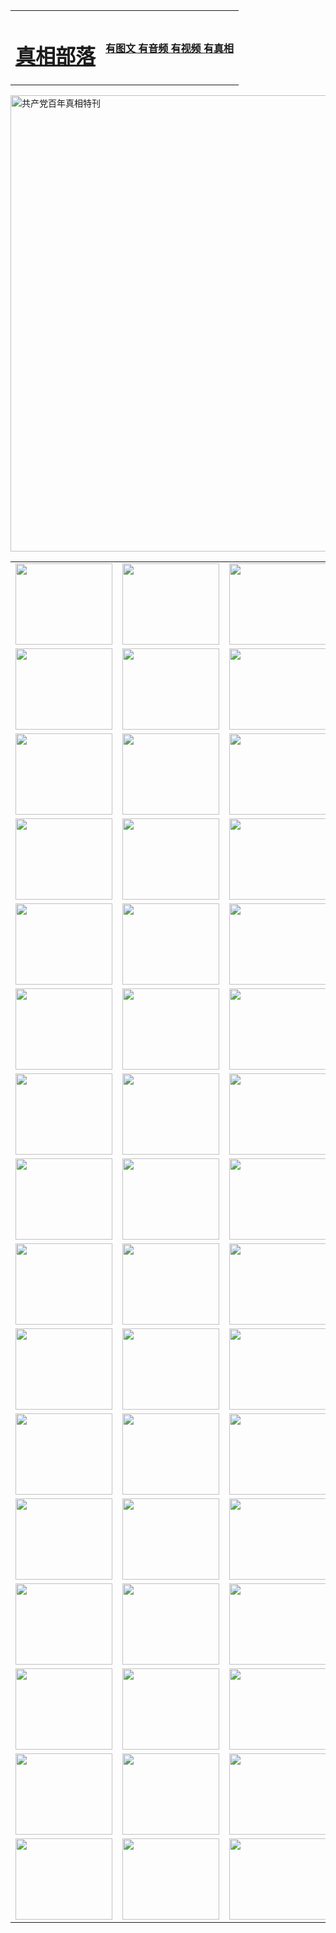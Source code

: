 <table>
<tr>

<td>
	<H1><a href="http://e01.qyiku.com/zx/">真相部落</a></H1>
</td>
<td>
	<H4><a href="http://e01.qyiku.com/zx/">有图文 有音频 有视频 有真相</a></H4>
</td>
</tr>
</table>

 <div ><a href="http://e01.qyiku.com/zx/bngcd/"><img src="http://e01.qyiku.com/zx/bngcd/gcdbnzx.jpg" width="730"  border="0" alt="共产党百年真相特刊"></a></div>

<table>
<tr>
	<td><a href="http://s31.decisense.com/xtr/107/"><img  src ="http://s31.decisense.com/pic/2017/02/107.jpg" width="155px" height="130px"></a></td>
	<td><a href="http://s31.decisense.com/xtr/829/"><img src ="http://s31.decisense.com/pic/2017/02/829.jpg" width="155px" height="130px"></a></td>
	<td><a href="http://s31.decisense.com/xtr/69/"><img  src ="http://s31.decisense.com/pic/2017/02/69.jpg" width="155px" height="130px"></a></td>
	<td><a href="http://s31.decisense.com/xtr/99/"><img  src ="http://s31.decisense.com/pic/2017/02/99.jpg" width="155px" height="130px"></a></td>
</tr>
<tr>
	<td><a href="http://s31.decisense.com/xtr/40/"><img  src ="http://s31.decisense.com/pic/2017/02/40.jpg" width="155px" height="130px"></a></td>
	<td><a href="http://s31.decisense.com/xtr/20/"><img  src ="http://s31.decisense.com/pic/2017/02/20.jpg" width="155px" height="130px"></a></td>
	<td><a href="http://s31.decisense.com/xtr/81/"><img  src ="http://s31.decisense.com/pic/2017/02/81.jpg" width="155px" height="130px"></a></td>
	<td><a href="http://s31.decisense.com/xtr/2/"><img  src ="http://s31.decisense.com/pic/2017/02/2.jpg" width="155px" height="130px"></a></td>
</tr>
<tr>
	<td><a href="http://s31.decisense.com/xtr/86/"><img  src ="http://s31.decisense.com/pic/2017/02/86.jpg" width="155px" height="130px"></a></td>
	<td><a href="http://s31.decisense.com/xtr/109/"><img  src ="http://s31.decisense.com/pic/2017/02/109.jpg" width="155px" height="130px"></a></td>
	<td><a href="http://s31.decisense.com/xtr/1378/"><img  src ="http://s31.decisense.com/pic/2017/02/1378.jpg" width="155px" height="130px"></a></td>
	<td><a href="http://s31.decisense.com/xtr/57/"><img  src ="http://s31.decisense.com/pic/2017/02/57.jpg" width="155px" height="130px"></a></td>
</tr>
<tr>
	<td><a href="http://s31.decisense.com/xtr/1219/"><img  src ="http://s31.decisense.com/pic/2017/02/1219.jpg" width="155px" height="130px"></a></td>
	<td><a href="http://s31.decisense.com/xtr/1220/"><img  src ="http://s31.decisense.com/pic/2017/02/1220.jpg" width="155px" height="130px"></a></td>
	<td><a href="http://s31.decisense.com/xtr/1221/"><img  src ="http://s31.decisense.com/pic/2017/02/1221.jpg" width="155px" height="130px"></a></td>
	<td><a href="http://s31.decisense.com/xtr/51/"><img  src ="http://s31.decisense.com/pic/2017/02/51.jpg" width="155px" height="130px"></a></td>
</tr>
<tr>
	<td><a href="http://s31.decisense.com/xtr/1055/"><img  src ="http://s31.decisense.com/pic/2017/02/1055.jpg" width="155px" height="130px"></a></td>
	<td><a href="http://s31.decisense.com/xtr/611/"><img  src ="http://s31.decisense.com/pic/2017/02/611.jpg" width="155px" height="130px"></a></td>
	<td><a href="http://s31.decisense.com/xtr/1121/"><img  src ="http://s31.decisense.com/pic/2017/02/1121.jpg" width="155px" height="130px"></a></td>
	<td><a href="http://s31.decisense.com/xtr/610/"><img  src ="http://s31.decisense.com/pic/2017/02/610.jpg" width="155px" height="130px"></a></td>
</tr>
<tr>
	<td><a href="http://s31.decisense.com/xtr/1128/"><img  src ="http://s31.decisense.com/pic/2017/02/1128.jpg" width="155px" height="130px"></a></td>
	<td><a href="http://s31.decisense.com/xtr/1395/"><img  src ="http://s31.decisense.com/pic/2017/02/1406.jpg" width="155px" height="130px"></a></td>
	<td><a href="http://s31.decisense.com/xtr/1407/"><img  src ="http://s31.decisense.com/pic/2017/02/1407.jpg" width="155px" height="130px"></a></td>
	<td><a href="http://s31.decisense.com/xtr/934/"><img  src ="http://s31.decisense.com/pic/2017/02/934.jpg" width="155px" height="130px"></a></td>
</tr>
<tr>
	<td><a href="http://s31.decisense.com/xtr/641/"><img  src ="http://s31.decisense.com/pic/2017/02/641.jpg" width="155px" height="130px"></a></td>
	<td><a href="http://s31.decisense.com/xtr/949/"><img  src ="http://s31.decisense.com/pic/2017/02/949.jpg" width="155px" height="130px"></a></td>
	<td><a href="http://s31.decisense.com/xtr/112/"><img  src ="http://s31.decisense.com/pic/2017/02/112.jpg" width="155px" height="130px"></a></td>
	<td><a href="http://s31.decisense.com/xtr/812/"><img  src ="http://s31.decisense.com/pic/2017/02/812.jpg" width="155px" height="130px"></a></td>
</tr>
<tr>
	<td><a href="http://s31.decisense.com/xtr/103/"><img  src ="http://s31.decisense.com/pic/2017/02/103.jpg" width="155px" height="130px"></a></td>
	<td><a href="http://s31.decisense.com/xtr/3/"><img  src ="http://s31.decisense.com/pic/2017/02/3.jpg" width="155px" height="130px"></a></td>
	<td><A href="http://s31.decisense.com/mp4/zx/2015/11/Lkmtt.mp4" target="_blank" title="莲开满天庭"><img  src="http://s31.decisense.com/pic/2015/11/Lkmtt3480_jssor.jpg"  width="155px" height="130px"></A></td>
	<td><A href="http://s31.decisense.com/mp4/zx/2015/11/2013513.mp4" target="_blank" title="飞旋的法轮"><img  src="http://s31.decisense.com/pic/2015/11/falun480_jssor.jpg"  width="155px" height="130px"></A></td>
</tr>
<tr>
	<td><A href="http://s31.decisense.com/mp4/zx/2015/11/NYParade.mp4" target="_blank" title="2004年4月10日法轮功纽约大游行"><img  src="http://s31.decisense.com/pic/2015/11/nyparade480_jssor.jpg"  width="155px" height="130px"></A></td>
	<td><A href="http://s31.decisense.com/mp4/news617/2015/05/WEB_s28093.mp4" target="_blank" title="2015年世界法轮大法日特别报导"><img  src="http://s31.decisense.com/pic/2015/11/p6752711a666997037_jssor.jpg"  width="155px" height="130px"></A></td>
	<td><A href="http://s31.decisense.com/mp4/news829/2015/11/30211_326650.mp4" target="_blank" title="沧州绑架案连审四天 民众抹泪称审好人"><img  src="http://s31.decisense.com/pic/2015/11/changzhou2480_jssor.jpg"  width="155px" height="130px"></A></td>
	<td><A href="http://s31.decisense.com/mp4/mhph/2015/10/changzhou.mp4" target="_blank" title="沧州真相--狮城血泪"><img  src="http://s31.decisense.com/pic/2015/11/changzhou480_jssor.jpg"  width="155px" height="130px"></A></td>
</tr>
<tr>
	<td><A href="http://s31.decisense.com/mp4/mhjd/mhjd_55.mp4" target="_blank" title="正义律师与无罪辩护"><img  src="http://s31.decisense.com/pic/2015/11/wzbh480_jssor.jpg"  width="155px" height="130px"></A></td>
	<td><A href="http://s31.decisense.com/mp4/zx/2015/11/layerkcs.mp4" target="_blank" title="中国的良心--高智晟律师"><img  src="http://s31.decisense.com/pic/2015/11/layerkcs2480_jssor.jpg"  width="155px" height="130px"></A></td>
	<td><A href="http://s31.decisense.com/mp4/mhph/2015/10/szxl.mp4" target="_blank" title="神州血泪--北京、大庆、广东、哈尔滨"><img  src="http://s31.decisense.com/pic/2015/11/szxl480_jssor.jpg"  width="155px" height="130px"></A></td>
	<td><A href="http://s31.decisense.com/mp4/zx/2015/11/TangShanFFXS.mp4" target="_blank" title="真相纪录片：凤凰新生"><img  src="http://s31.decisense.com/pic/2015/11/fhxs2480_jssor.jpg"  width="155px" height="130px"></A></td>
</tr>
<tr>
	<td><A href="http://s31.decisense.com/mp4/zx/2015/11/jidong.mp4" target="_blank" title="冀东监狱的罪恶"><img  src="http://s31.decisense.com/pic/2015/11/jidong480_jssor.jpg"  width="155px" height="130px"></A></td>
	<td><A href="http://s31.decisense.com/mp4/mhph/2015/10/tangshan.mp4" target="_blank" title="凤凰血泪"><img  src="http://s31.decisense.com/pic/2015/11/tangshan480_jssor.jpg"  width="155px" height="130px"></A>
					</div></td>
	<td>	<A href="http://s31.decisense.com/mp4/mhph/2015/10/zfxtzxl.mp4" target="_blank" title="政法系统罪行录--唐山篇"><img  src="http://s31.decisense.com/pic/2015/11/zfxtzxl480_jssor.jpg"  width="155px" height="130px"></A></td>
	<td><A href="http://s31.decisense.com/mp4/mhph/2015/10/QDBG.mp4" target="_blank" title="青岛悲歌"><img  src="http://s31.decisense.com/pic/2015/10/qdbg2480_jssor.jpg"  width="155px" height="130px"></A></td>
</tr>
<tr>
	<td><A href="http://s31.decisense.com/mp4/mhph/2015/10/huludao.mp4" target="_blank" title="葫芦岛永恒的见证"><img  src="http://s31.decisense.com/pic/2015/10/huludao480_jssor.jpg"  width="155px" height="130px"></A></td>
	<td><A href="http://s31.decisense.com/mp4/mhph/2015/10/qbzx.mp4" target="_blank" title="湖畔泉边听真相-济南泉城的传奇"><img  src="http://s31.decisense.com/pic/2015/10/hupan480_jssor.jpg"  width="155px" height="130px"></A></td>
	<td><A href="http://s31.decisense.com/mp4/mhph/2015/10/baoding_dvd_v2.mp4" target="_blank" title="燕赵悲歌"><img  src="http://s31.decisense.com/pic/2015/10/yzbg480_jssor.jpg"  width="155px" height="130px"></A></td>
	<td><A href="http://s31.decisense.com/mp4/zx/2015/11/meihuashi_complete_ED2.0.mp4" target="_blank" title="梅花诗完整版"><img  src="http://s31.decisense.com/pic/2015/11/mhs480_jssor.jpg"  width="155px" height="130px"></A></td>
</tr>
<tr>
	<td><A href="http://s31.decisense.com/mp4/zx/2015/11/fengbei512k.mp4" target="_blank" title="丰碑"><img  src="http://s31.decisense.com/pic/2015/11/fongbei480_jssor.jpg"  width="155px" height="130px"></A></td>
	<td><A href="http://s31.decisense.com/mp4/zx/2015/11/fytdxComplete.mp4" target="_blank" title="风雨天地行全集"><img  src="http://s31.decisense.com/pic/2015/11/fytdxWhite480_jssor.jpg"  width="155px" height="130px"></A></td>
	<td><A href="http://s31.decisense.com/mp4/zx/2015/11/JianZheng.mp4" target="_blank" title="见证"><img  src="http://s31.decisense.com/pic/2015/11/witness480_jssor.jpg"  width="155px" height="130px"></A></td>
	<td><A href="http://s31.decisense.com/mp4/mhph/2015/10/hcym.mp4" target="_blank" title="红朝阴谋"><img  src="http://s31.decisense.com/pic/2015/10/hcym480_jssor.jpg"  width="155px" height="130px"></A></td>
</tr>
<tr>
	<td><A href="http://s31.decisense.com/mp4/zx/2015/11/zfzxPalV3.mp4" target="_blank" title="是自焚还是骗局"><img  src="http://s31.decisense.com/pic/2015/11/zfzx4805_jssor.jpg"  width="155px" height="130px"></A></td>
	<td><A href="http://s31.decisense.com/mp4/zx/2015/11/lsdspMsyTd.mp4" target="_blank" title="历史的审判"><img  src="http://s31.decisense.com/pic/2015/11/lsdsp480_jssor.jpg"  width="155px" height="130px"></A></td>
	<td><A href="http://s31.decisense.com/mp4/news886/2015/11/concat886.mp4" target="_blank" title="一周全球控告江泽民"><img  src="http://s31.decisense.com/pic/2015/11/news886480_jssor.jpg"  width="155px" height="130px"></A></td>
	<td><A href="http://s31.decisense.com/mp4/news1378/2014/08/CQSD_s0_e4_v2_i0-CQSD_4-video.mp4" target="_blank" title="欧洲的抉择"><img  src="http://s31.decisense.com/pic/2015/11/p5143421a564166643-ss_jssor.jpg"  width="155px" height="130px"></A></td>
</tr>
<tr>
	<td><A href="http://s31.decisense.com/mp4/zx/2015/11/hk20150720parade.mp4" target="_blank" title="港法轮功反迫害大游行 大陆游客震撼"><img  src="http://s31.decisense.com/pic/2015/11/281098-ss_jssor.jpg"  width="155px" height="130px"></A></td>
	<td><A href="http://s31.decisense.com/mp4/zx/2015/11/20150720hkParade512k.mp4" target="_blank" title="香港法轮功720游行声援诉江潮"><img  src="http://s31.decisense.com/pic/2015/11/2015720parade480_jssor.jpg"  width="155px" height="130px"></A></td>
	<td><A href="http://s31.decisense.com/mp4/zx/2015/11/hktdc512.mp4" target="_blank" title="香港退党潮"><img  src="http://s31.decisense.com/pic/2015/11/hktdc480_jssor.jpg"  width="155px" height="130px"></A></td>
	<td><A href="http://s31.decisense.com/mp4/news413/2015/11/concat413.mp4" target="_blank" title="本月退党精选"><img  src="http://s31.decisense.com/pic/2015/11/tuidang480_jssor.jpg"  width="155px" height="130px"></A></td>
</tr>
<tr>
	<td><A href="http://s31.decisense.com/mp4/news823/2015/11/TSZG_British_1_QA_A_TSZG-61-1_XinHaoNianZuoZh_P617180.mp4" target="_blank" title="辛灏年：纪念《九评共产党》发表十周年演讲"><img  src="http://s31.decisense.com/pic/2015/11/xhn9p10480_jssor.jpg"  width="155px" height="130px"></A></td>
	<td><A href="http://s31.decisense.com/mp4/news57/2015/11/JPGCD8.mp4" target="_blank" title="【九评之八】评中国共产党的邪教本质"><img  src="http://s31.decisense.com/pic/2015/11/9pkcd8p480_jssor.jpg"  width="155px" height="130px"></A></td>
	<td><A href="http://s31.decisense.com/mp4/other/kao.Chih.Sheng_story.mp4"  target="_blank" title="超越恐惧:高智晟的故事"				style="font-size:20px;"><img src="http://s31.decisense.com/pic/2016/12/GZS201408070902.jpg"  width="155px" height="130px">
						</A></td>
	<td><A href="http://s31.decisense.com/mp4/zx/2016/11/oh10yearsInv.mp4"  target="_blank" title="纪录片《活摘 十年调查》完整版" style="font-size:20px;"><img src="http://s31.decisense.com/pic/2016/11/10yearsOHinv.jpg"  width="155px" height="130px">
						</A></td>
</tr>
</table>


